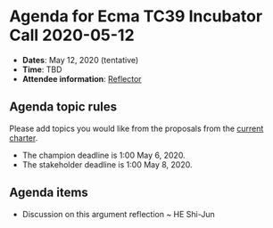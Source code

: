 
# Agenda for Ecma TC39 Incubator Call 2020-05-12

- **Dates**: May 12, 2020 (tentative)
- **Time**: TBD
- **Attendee information**: [Reflector](https://github.com/tc39/Reflector/issues/286)

## Agenda topic rules

Please add topics you would like from the proposals from the [current charter](https://github.com/tc39/incubator-agendas/issues/2).

- The champion deadline is 1:00 May 6, 2020.
- The stakeholder deadline is 1:00 May 8, 2020.

## Agenda items

* Discussion on this argument reflection ~ HE Shi-Jun
